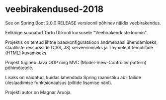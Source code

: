 # veebirakendused-2018

See on Spring Boot 2.0.0.RELEASE versioonil põhinev näidis veebirakendus.

Eelkõige suunatud Tartu Ülikooli kursusele "Veebirakenduste loomin".

Projektis on tehtud lihtne baaskonfiguratsioon andmebaasi ühendamiseks, staatiliste ressursside (CSS, JS) serveerimiseks ja Thymeleaf templiitide (HTML) kuvamiseks.

Projekt tugineb Java OOP ning MVC (Model-View-Controller pattern) põhimõtetele.

Lisaks on näidatud, kuidas lahendada Spring raamistiku abil failide üleslaadimise funktsionaalsus (piltide lisamise näol).

Projekti autor on Magnar Aruoja.